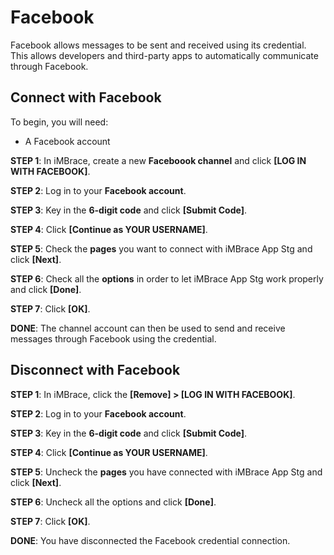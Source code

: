 # Facebook

Facebook allows messages to be sent and received using its credential. This allows developers 
and third-party apps to automatically communicate through Facebook.

## Connect with Facebook

To begin, you will need:
- A Facebook account

**STEP 1**: In iMBrace, create a new **Faceboook channel** and click **[LOG IN WITH FACEBOOK]**.

**STEP 2**: Log in to your **Facebook account**. 

**STEP 3**: Key in the **6-digit code** and click **[Submit Code]**. 

**STEP 4**: Click **[Continue as YOUR USERNAME]**. 

**STEP 5**: Check the **pages** you want to connect with iMBrace App Stg and click **[Next]**. 

**STEP 6**: Check all the **options** in order to let iMBrace App Stg work properly and click **[Done]**. 

**STEP 7**: Click **[OK]**.

**DONE**: The channel account can then be used to send and receive messages through Facebook using the credential.

## Disconnect with Facebook

**STEP 1**: In iMBrace, click the **[Remove] > [LOG IN WITH FACEBOOK]**.

**STEP 2**: Log in to your **Facebook account**.

**STEP 3**: Key in the **6-digit code** and click **[Submit Code]**.

**STEP 4**: Click **[Continue as YOUR USERNAME]**.

**STEP 5**: Uncheck the **pages** you have connected with iMBrace App Stg and click **[Next]**.

**STEP 6**: Uncheck all the options and click **[Done]**.

**STEP 7**: Click **[OK]**.

**DONE**: You have disconnected the Facebook credential connection.

